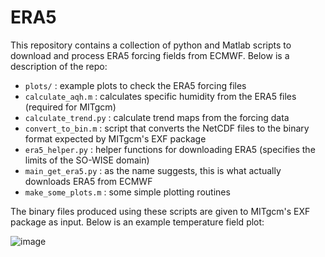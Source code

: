 # ERA5

This repository contains a collection of python and Matlab scripts to download and process ERA5 forcing fields from ECMWF. Below is a description of the repo:

- `plots/` : example plots to check the ERA5 forcing files
- `calculate_aqh.m` : calculates specific humidity from the ERA5 files (required for MITgcm)
- `calculate_trend.py` : calculate trend maps from the forcing data
- `convert_to_bin.m` : script that converts the NetCDF files to the binary format expected by MITgcm's EXF package
- `era5_helper.py` : helper functions for downloading ERA5 (specifies the limits of the SO-WISE domain)
- `main_get_era5.py` : as the name suggests, this is what actually downloads ERA5 from ECMWF
- `make_some_plots.m` : some simple plotting routines

The binary files produced using these scripts are given to MITgcm's EXF package as input. Below is an example temperature field plot:

![image](https://user-images.githubusercontent.com/11757453/216313214-8d2c9bcc-1f7b-4c71-8e35-837f9bc4c54d.png)
